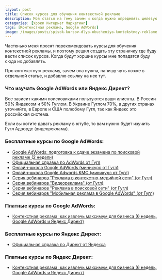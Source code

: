 ```yaml
---
layout: post
title: Cписок курсов для обучения контекстной рекламе
description: Моя статья на тему зачем и когда нужно определять целевую аудиторию.
categories: [Уроки Интернет Маркетинг]
tags: [Контекстная реклама, Google AdWords]
image: /images/posts/spisok-kursov-dlya-obucheniya-kontekstnoy-reklame.png
---
```

Частенько меня просят порекомендовать курсы для обучения контекстной рекламы, и поэтому решил создать эту страничку где буду вести список курсов. Когда будут хоршие курсы мне попадатся буду сюда их добавлять.

Про контекстную рекламу, зачем она нужна, напишу чуть позже в отдельной статье, и добавлю ссылку на нее тут.

<h3>Что изучать Google AdWords или Яндекс Директ?</h3>

Все зависит какими поисковиками пользуются ваши клиенты. В России 50% Яндексом и 50% Гуглом. В Украине Гуглом 70%, в других странах уточняйте, в Европе и США полюбому Гугл, так как Яндекс это российская система.

Если вы хотите давать рекламу в ютубе, то вам нужно будет изучить Гугл Адвордс  (видеореклама).


<h3>Бесплатные курсы по Google AdWords:</h3>
<ul>
    <li><a rel="nofollow" target="_blank" class="hvr-wobble-vertical" href="http://netology.ru/programs/google-words?pid=up5293644" onclick="ga('send', 'event', 'outbound', 'click', 'http://netology.ru/programs/google-words?pid=up5293644');">Google AdWords: подготовка к сдаче экзамена по поисковой рекламе (2 недели)</a></li>
    <li><a rel="nofollow" target="_blank" class="hvr-wobble-vertical" href="https://support.google.com/adwords/" onclick="ga('send', 'event', 'outbound', 'click', 'https://support.google.com/adwords/');">Официальная справка по AdWords от Гугл</a></li>
    <li><a rel="nofollow" target="_blank" class="hvr-wobble-vertical" href="https://www.youtube.com/playlist?list=PLm4rB-wmRQyyBlv0fWtbXtWET2EVq2laL" onclick="ga('send', 'event', 'outbound', 'click', 'https://www.youtube.com/playlist?list=PLm4rB-wmRQyyBlv0fWtbXtWET2EVq2laL');">Онлайн-школа Google AdWords (миникурс от Гугл)</a></li>
    <li><a rel="nofollow" target="_blank" class="hvr-wobble-vertical" href="https://www.youtube.com/playlist?list=PLm4rB-wmRQyxH_jCwBE2CmRof-xyHf086" onclick="ga('send', 'event', 'outbound', 'click', 'https://www.youtube.com/playlist?list=PLm4rB-wmRQyxH_jCwBE2CmRof-xyHf086');">Онлайн-школа Google Adwords КМС (миникурс от Гугл)</a></li>
    <li><a rel="nofollow" target="_blank" class="hvr-wobble-vertical" href="https://www.youtube.com/playlist?list=PLxGkMcS0U90pLhtL3pOPX8X1GFh-SrJ6m" onclick="ga('send', 'event', 'outbound', 'click', 'https://www.youtube.com/playlist?list=PLxGkMcS0U90pLhtL3pOPX8X1GFh-SrJ6m');">Серия вебинаров "Реклама в контекстно-медийной сети" (от Гугл)</a></li>
    <li><a rel="nofollow" target="_blank" class="hvr-wobble-vertical" href="https://www.youtube.com/playlist?list=PLxGkMcS0U90qUSqYbqS5cht7y3QjdZ0bu" onclick="ga('send', 'event', 'outbound', 'click', 'https://www.youtube.com/playlist?list=PLxGkMcS0U90qUSqYbqS5cht7y3QjdZ0bu');">Серия вебинаров "Видеореклама" (от Гугл)</a></li>
    <li><a rel="nofollow" target="_blank" class="hvr-wobble-vertical" href="https://www.youtube.com/playlist?list=PLxGkMcS0U90q_qad7wjKrY7OknZotJ9Hr" onclick="ga('send', 'event', 'outbound', 'click', 'https://www.youtube.com/playlist?list=PLxGkMcS0U90q_qad7wjKrY7OknZotJ9Hr');">Серия вебинаров "Реклама в поисковой сети" (от Гугл)</a></li>
    <li><a rel="nofollow" target="_blank" class="hvr-wobble-vertical" href="https://www.youtube.com/playlist?list=PLxGkMcS0U90pzyX0Rbv-tDZ5lBfehOREe" onclick="ga('send', 'event', 'outbound', 'click', 'https://www.youtube.com/playlist?list=PLxGkMcS0U90pzyX0Rbv-tDZ5lBfehOREe');">Серия вебинаров "Мобильная реклама в Google AdWords" (от Гугл)</a></li>
        
</ul>

<h3>Платные курсы по Google AdWords:</h3>
<ul>
  <li><a rel="nofollow" target="_blank" class="hvr-wobble-vertical" href="http://netology.ru/programs/context-target?pid=up5293644" onclick="ga('send', 'event', 'outbound', 'click', 'http://netology.ru/programs/context-target?pid=up5293644');">Контекстная реклама: как извлечь максимум для бизнеса (6 недель, Google AdWords и Яндекс Директ)</a></li>
</ul>

<h3>Бесплатные курсы по Яндекс Директ:</h3>
<ul>
  <li><a rel="nofollow" target="_blank" class="hvr-wobble-vertical" href="https://yandex.ru/support/direct/" onclick="ga('send', 'event', 'outbound', 'click', 'https://yandex.ru/support/direct/');">Официальная справка по Директ от Яндекса</a></li>
</ul>

<h3>Платные курсы по Яндекс Директ:</h3>
<ul>
  <li><a rel="nofollow" target="_blank" class="hvr-wobble-vertical" href="http://netology.ru/programs/context-target?pid=up5293644" onclick="ga('send', 'event', 'outbound', 'click', 'http://netology.ru/programs/context-target?pid=up5293644');">Контекстная реклама: как извлечь максимум для бизнеса (6 недель, Google AdWords и Яндекс Директ)</a></li>
</ul>
